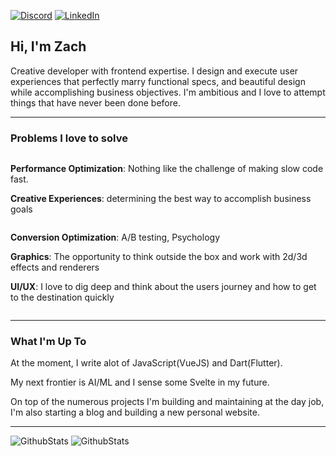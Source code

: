 [![Discord](https://img.shields.io/badge/Discord-7289DA?style=for-the-badge&logo=discord&logoColor=white)](https://discordapp.com/users/Zachacious#9245)
[![LinkedIn](https://img.shields.io/badge/LinkedIn-0077B5?style=for-the-badge&logo=linkedin&logoColor=white)](https://linkedin.com/in/zachmoore1)

## <div align="" ><strong>Hi, I'm Zach</strong></div>

<div align="">Creative developer with frontend expertise. I design and execute user experiences that perfectly marry functional specs, and beautiful design while accomplishing business objectives. I'm ambitious and I love to attempt things that have never been done before.</div>

---

### <div align="" ><strong>Problems I love to solve</strong></div>

<div align="">
<!-- <div style="display: flex; justify-content: center; -webkit-column-count: 2; -moz-column-count: 2; column-count: 2; -webkit-column-rule: 1px dotted #e0e0e0; -moz-column-rule: 1px dotted #e0e0e0; column-rule: 1px dotted #e0e0e0;"> -->
    <div style="display: inline-block;">
        <!-- <ul> -->
        <p><strong>Performance Optimization</strong>: Nothing like the challenge of making slow code fast.</p>
        <p><strong>Creative Experiences</strong>: determining the best way to accomplish business goals</p>
        <!-- </ul> -->
    </div>
    <div style="display: inline-block;">
        <!-- <ul> -->
        <p><strong>Conversion Optimization</strong>: A/B testing, Psychology</p>
        <p><strong>Graphics</strong>: The opportunity to think outside the box and work with 2d/3d effects and renderers</p>
        <p><strong>UI/UX</strong>: I love to dig deep and think about the users journey and how to get to the destination quickly</p>
        <!-- </ul> -->
    </div>
<!-- </div> -->
</div>

---

### <div align="" ><strong>What I'm Up To</strong></div>

<div align="">
<p>At the moment, I write alot of JavaScript(VueJS) and Dart(Flutter).</p> <p>My next frontier is AI/ML and I sense some Svelte in my future.</p>
<p>On top of the numerous projects I'm building and maintaining at the day job, I'm also starting a blog and building a new personal website.</p>
</div>

---

<div align="">

![GithubStats](https://github-readme-stats.vercel.app/api?username=zachacious&theme=dracula&count_private=True&hide=contribs,issues&show_icons=Truet&hide_border=True&hide_rank=True)
![GithubStats](https://github-readme-stats.vercel.app/api/top-langs/?username=zachacious&theme=dracula&layout=compact&hide_border=True&langs_count=10)

</div>
